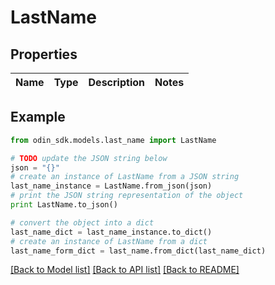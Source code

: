 # LastName


## Properties

Name | Type | Description | Notes
------------ | ------------- | ------------- | -------------

## Example

```python
from odin_sdk.models.last_name import LastName

# TODO update the JSON string below
json = "{}"
# create an instance of LastName from a JSON string
last_name_instance = LastName.from_json(json)
# print the JSON string representation of the object
print LastName.to_json()

# convert the object into a dict
last_name_dict = last_name_instance.to_dict()
# create an instance of LastName from a dict
last_name_form_dict = last_name.from_dict(last_name_dict)
```
[[Back to Model list]](../README.md#documentation-for-models) [[Back to API list]](../README.md#documentation-for-api-endpoints) [[Back to README]](../README.md)


